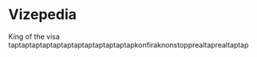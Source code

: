 # Vizepedia

King of the visa taptaptaptaptaptaptaptaptaptaptaptapkonfiraknonstopprealtaprealtaptap
